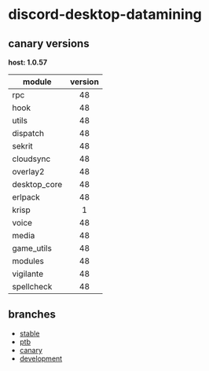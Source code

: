 # discord-desktop-datamining

## canary versions

**host: 1.0.57**

| module | version |
| ------ | :-----: |
| rpc | 48 |
| hook | 48 |
| utils | 48 |
| dispatch | 48 |
| sekrit | 48 |
| cloudsync | 48 |
| overlay2 | 48 |
| desktop_core | 48 |
| erlpack | 48 |
| krisp | 1 |
| voice | 48 |
| media | 48 |
| game_utils | 48 |
| modules | 48 |
| vigilante | 48 |
| spellcheck | 48 |

## branches

- [stable](https://github.com/OpenAsar/discord-desktop-datamining/tree/stable)
- [ptb](https://github.com/OpenAsar/discord-desktop-datamining/tree/ptb)
- [canary](https://github.com/OpenAsar/discord-desktop-datamining/tree/canary)
- [development](https://github.com/OpenAsar/discord-desktop-datamining/tree/development)